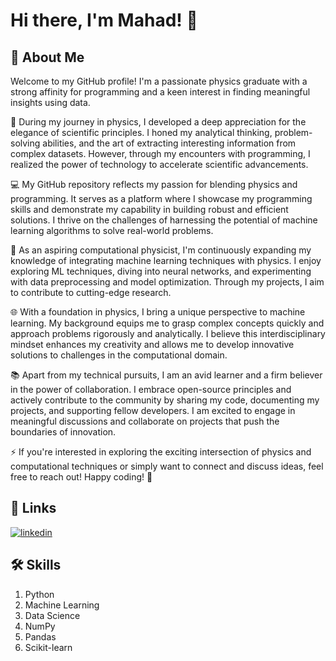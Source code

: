 
# Hi there, I'm Mahad! 👋


## 🚀 About Me
Welcome to my GitHub profile! I'm a passionate physics graduate with a strong affinity for programming and a keen interest in finding meaningful insights using data.

🧪 During my journey in physics, I developed a deep appreciation for the elegance of scientific principles. I honed my analytical thinking, problem-solving abilities, and the art of extracting interesting information from complex datasets. However, through my encounters with programming, I realized the power of technology to accelerate scientific advancements.

💻 My GitHub repository reflects my passion for blending physics and programming. It serves as a platform where I showcase my programming skills and demonstrate my capability in building robust and efficient solutions. I thrive on the challenges of harnessing the potential of machine learning algorithms to solve real-world problems.

🚀 As an aspiring computational physicist, I'm continuously expanding my knowledge of integrating machine learning techniques with physics. I enjoy exploring ML techniques, diving into neural networks, and experimenting with data preprocessing and model optimization. Through my projects, I aim to contribute to cutting-edge research.

🌐 With a foundation in physics, I bring a unique perspective to machine learning. My background equips me to grasp complex concepts quickly and approach problems rigorously and analytically. I believe this interdisciplinary mindset enhances my creativity and allows me to develop innovative solutions to challenges in the computational domain.

📚 Apart from my technical pursuits, I am an avid learner and a firm believer in the power of collaboration. I embrace open-source principles and actively contribute to the community by sharing my code, documenting my projects, and supporting fellow developers. I am excited to engage in meaningful discussions and collaborate on projects that push the boundaries of innovation.

⚡ If you're interested in exploring the exciting intersection of physics and computational techniques or simply want to connect and discuss ideas, feel free to reach out!
Happy coding! 🚀


## 🔗 Links
[![linkedin](https://img.shields.io/badge/linkedin-0A66C2?style=for-the-badge&logo=linkedin&logoColor=white)](https://www.linkedin.com/in/mahadnaveed/)


## 🛠 Skills
1. Python 
2. Machine Learning
3. Data Science
4. NumPy 
5. Pandas 
6. Scikit-learn
